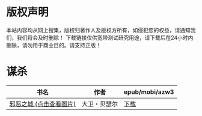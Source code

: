 # 版权声明

本站内容均从网上搜集，版权归著作人及版权方所有，如侵犯您的权益，请通知我们，我们将会及时删除！ 下载链接仅供宽带测试研究用途，请下载后在24小时内删除，请勿用于商业目的。请支持正版！

# 谋杀

| 书名 | 作者 | epub/mobi/azw3 |
| --- | --- | --- |
| [邪恶之城 (点击查看图片)](https://www.dushupai.com/attachment/2024/06/07/bd6be6b8cdb183cb.jpg) | 大卫・贝瑟尔 | [下载](https://url89.ctfile.com/f/31084289-1357037332-1f1148?p=8866) |
